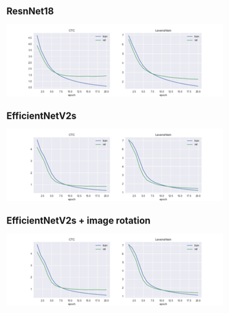 ## ResnNet18

![resnet18](/cv2/log/resnet18.png)

## EfficientNetV2s

![efficientnet_v2s](/cv2/log/effnet2s.png)

## EfficientNetV2s + image rotation

![efficientnet_v2s](/cv2/log/effnet2s_rot.png)
